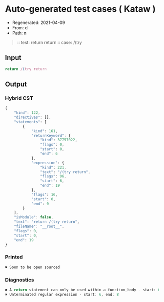 # Auto-generated test cases ( Kataw )
- Regenerated: 2021-04-09
- From: d
- Path: n
> :: test: return return
> :: case: /(try
## Input

`````js
return /(try return
`````

## Output

### Hybrid CST

```javascript
{
    "kind": 122,
    "directives": [],
    "statements": [
        {
            "kind": 161,
            "returnKeyword": {
                "kind": 37757022,
                "flags": 0,
                "start": 0,
                "end": 6
            },
            "expression": {
                "kind": 221,
                "text": "/(try return",
                "flags": 96,
                "start": 6,
                "end": 19
            },
            "flags": 16,
            "start": 0,
            "end": 0
        }
    ],
    "isModule": false,
    "text": "return /(try return",
    "fileName": "__root__",
    "flags": 0,
    "start": 0,
    "end": 19
}
```

### Printed

```javascript
✖ Soon to be open sourced
```

### Diagnostics

```javascript
✖ A return statement can only be used within a function_body - start: 0, end: 6
✖ Unterminated regular expression - start: 6, end: 8

```

